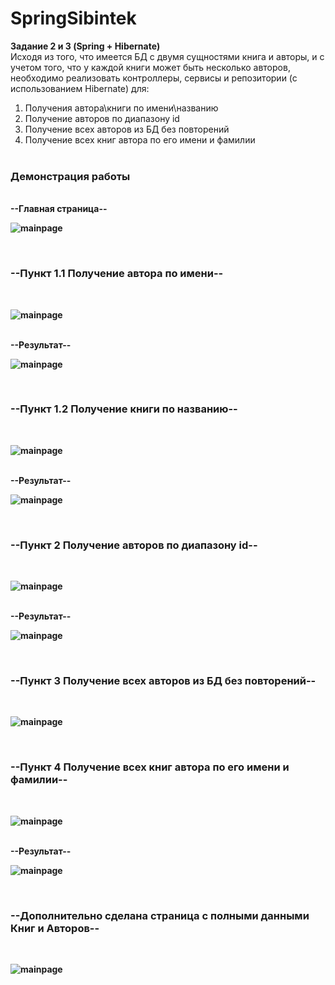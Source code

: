 # SpringSibintek
<b>Задание 2 и 3 (Spring + Hibernate)</b><br>
Исходя из того, что имеется БД с двумя сущностями книга и авторы, и с учетом того, что у
каждой книги может быть несколько авторов, необходимо реализовать контроллеры, сервисы и
репозитории (с использованием Hibernate) для:
1. Получения автора\книги по имени\названию
2. Получение авторов по диапазону id
3. Получение всех авторов из БД без повторений
4. Получение всех книг автора по его имени и фамилии<br><br>
<h3>Демонстрация работы</h3>
<br>
<b>--Главная страница--<b>
<br>

![mainpage](https://github.com/k1llreal/SpringSibintek/raw/screenshots/mainpage.png)

<br>
<h3>--Пункт 1.1 Получение автора по имени--</h3>
<br>

![mainpage](https://github.com/k1llreal/SpringSibintek/raw/screenshots/1task.png)


<br>
--Результат--
<br>

![mainpage](https://github.com/k1llreal/SpringSibintek/raw/screenshots/1result.png)

<br>
<h3>--Пункт 1.2 Получение книги по названию--</h3> 
<br>

![mainpage](https://github.com/k1llreal/SpringSibintek/raw/screenshots/task1_2.png)


<br>
--Результат-- 
<br>

![mainpage](https://github.com/k1llreal/SpringSibintek/raw/screenshots/12result.png)




<br>
<h3>--Пункт 2 Получение авторов по диапазону id--</h3>
<br>

![mainpage](https://github.com/k1llreal/SpringSibintek/raw/screenshots/task2.png)


<br>
--Результат--
<br>

![mainpage](https://github.com/k1llreal/SpringSibintek/raw/screenshots/result2.png)

<br>
<h3>--Пункт 3 Получение всех авторов из БД без повторений--</h3>
<br>

![mainpage](https://github.com/k1llreal/SpringSibintek/raw/screenshots/3result.png)

<br>
<h3>--Пункт 4 Получение всех книг автора по его имени и фамилии--</h3>
<br>

![mainpage](https://github.com/k1llreal/SpringSibintek/raw/screenshots/task4.png)


<br>
--Результат--
<br>

![mainpage](https://github.com/k1llreal/SpringSibintek/raw/screenshots/result4.png)

<br>
<h3>--Дополнительно сделана страница с полными данными Книг и Авторов--</h3>
<br>

![mainpage](https://github.com/k1llreal/SpringSibintek/raw/screenshots/info.png)



